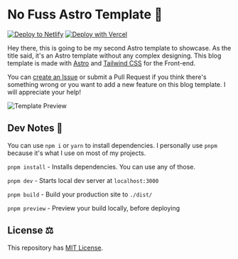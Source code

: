 # No Fuss Astro Template 🚀

[![Deploy to Netlify](https://www.netlify.com/img/deploy/button.svg)](https://app.netlify.com/start/deploy?repository=https://github.com/lancerossdev/astro-basic-blog)
[![Deploy with Vercel](https://vercel.com/button)](https://vercel.com/new/clone?repository-url=https%3A%2F%2Fgithub.com%2Flancerossdev%2Fno-fuss-astro)

Hey there, this is going to be my second Astro template to showcase. As the title said, it's an Astro template without any complex designing.
This blog template is made with [Astro](https://astro.build) and [Tailwind CSS](https://tailwindcss.com) for the Front-end.

You can [create an Issue](https://github.com/lancerossdev/no-fuss-astro/issues/new) or submit a Pull Request if you think there's something wrong or you want to add a new feature on this blog template. I will appreciate your help!

![Template Preview](https://user-images.githubusercontent.com/102563271/204714426-c2427c94-cd08-4796-bb6e-18a11c3617c8.png)


## Dev Notes 📝

You can use `npm i` or `yarn` to install dependencies. I personally use `pnpm` because it's what I use on most of my projects.

`pnpm install` - Installs dependencies. You can use any of those.

`pnpm dev` - Starts local dev server at `localhost:3000`

`pnpm build` - Build your production site to `./dist/`

`pnpm preview` - Preview your build locally, before deploying

## License ⚖️

This repository has [MIT License](https://github.com/lancerossdev/no-fuss-astro/blob/main/LICENSE).
